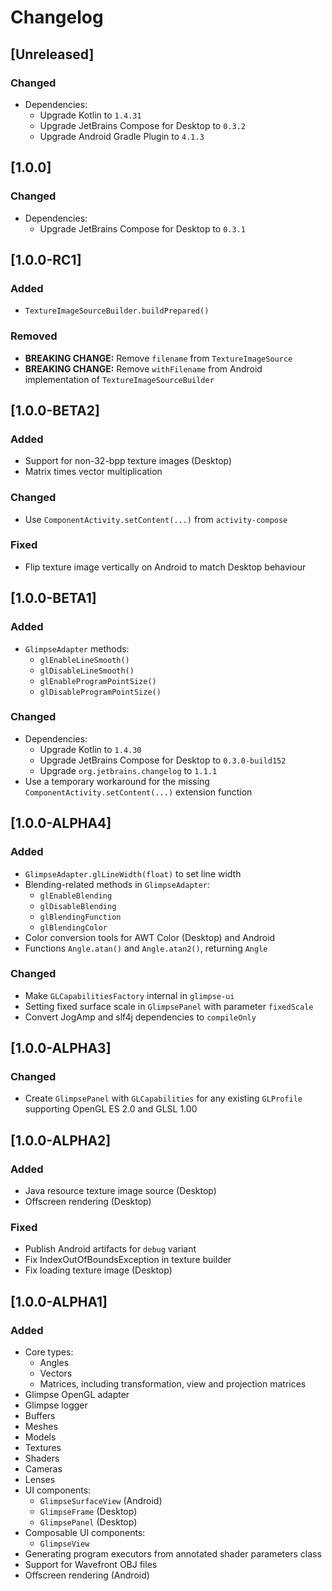 # Changelog

## [Unreleased]
### Changed
- Dependencies:
  - Upgrade Kotlin to `1.4.31`
  - Upgrade JetBrains Compose for Desktop to `0.3.2`
  - Upgrade Android Gradle Plugin to `4.1.3`

## [1.0.0]
### Changed
- Dependencies:
  - Upgrade JetBrains Compose for Desktop to `0.3.1`

## [1.0.0-RC1]
### Added
- `TextureImageSourceBuilder.buildPrepared()`

### Removed
- **BREAKING CHANGE:** Remove `filename` from `TextureImageSource`
- **BREAKING CHANGE:** Remove `withFilename` from Android implementation
  of `TextureImageSourceBuilder`

## [1.0.0-BETA2]
### Added
- Support for non-32-bpp texture images (Desktop)
- Matrix times vector multiplication

### Changed
- Use `ComponentActivity.setContent(...)` from `activity-compose`

### Fixed
- Flip texture image vertically on Android to match Desktop behaviour

## [1.0.0-BETA1]
### Added
- `GlimpseAdapter` methods:
  - `glEnableLineSmooth()`
  - `glDisableLineSmooth()`
  - `glEnableProgramPointSize()`
  - `glDisableProgramPointSize()`

### Changed
- Dependencies:
  - Upgrade Kotlin to `1.4.30`
  - Upgrade JetBrains Compose for Desktop to `0.3.0-build152`
  - Upgrade `org.jetbrains.changelog` to `1.1.1`
- Use a temporary workaround for the missing
  `ComponentActivity.setContent(...)` extension function

## [1.0.0-ALPHA4]
### Added
- `GlimpseAdapter.glLineWidth(float)` to set line width
- Blending-related methods in `GlimpseAdapter`:
  - `glEnableBlending`
  - `glDisableBlending`
  - `glBlendingFunction`
  - `glBlendingColor`
- Color conversion tools for AWT Color (Desktop) and Android
- Functions `Angle.atan()` and `Angle.atan2()`, returning `Angle`

### Changed
- Make `GLCapabilitiesFactory` internal in `glimpse-ui`
- Setting fixed surface scale in `GlimpsePanel` with parameter `fixedScale`
- Convert JogAmp and slf4j dependencies to `compileOnly`

## [1.0.0-ALPHA3]
### Changed
- Create `GlimpsePanel` with `GLCapabilities` for any existing `GLProfile`
  supporting OpenGL ES 2.0 and GLSL 1.00

## [1.0.0-ALPHA2]
### Added
- Java resource texture image source (Desktop)
- Offscreen rendering (Desktop)

### Fixed
- Publish Android artifacts for `debug` variant
- Fix IndexOutOfBoundsException in texture builder
- Fix loading texture image (Desktop)

## [1.0.0-ALPHA1]
### Added
- Core types:
  - Angles
  - Vectors
  - Matrices, including transformation, view and projection matrices
- Glimpse OpenGL adapter
- Glimpse logger
- Buffers
- Meshes
- Models
- Textures
- Shaders
- Cameras
- Lenses
- UI components:
  - `GlimpseSurfaceView` (Android)
  - `GlimpseFrame` (Desktop)
  - `GlimpsePanel` (Desktop)
- Composable UI components:
  - `GlimpseView`
- Generating program executors from annotated shader parameters class
- Support for Wavefront OBJ files
- Offscreen rendering (Android)
